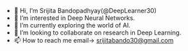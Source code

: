 - 👋 Hi, I’m Srijita Bandopadhyay(@DeepLearner30)
- 👀 I’m interested in Deep Neural Networks.
- 🌱 I’m currently exploring the world of AI.
- 💞️ I’m looking to collaborate on research in Deep Learning.
- 📫 How to reach me email-> srijitabando30@gmail.com
  

<!---
DeepLearner30/DeepLearner30 is a ✨ special ✨ repository because its `README.md` (this file) appears on your GitHub profile.
You can click the Preview link to take a look at your changes.
--->
